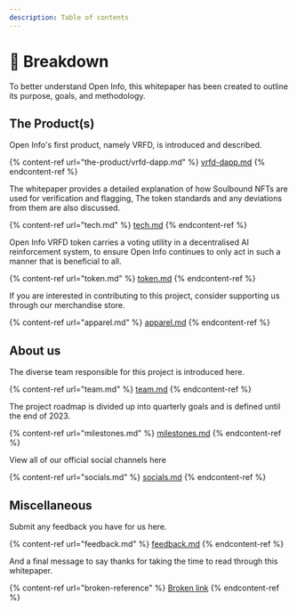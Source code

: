 ```yaml
---
description: Table of contents
---
```


# 📑 Breakdown

To better understand Open Info, this whitepaper has been created to outline its purpose, goals, and methodology. &#x20;

## The Product(s)

Open Info's first product, namely VRFD, is introduced and described.

{% content-ref url="the-product/vrfd-dapp.md" %}
[vrfd-dapp.md](the-product/vrfd-dapp.md)
{% endcontent-ref %}

The whitepaper provides a detailed explanation of how Soulbound NFTs are used for verification and flagging, The token standards and any deviations from them are also discussed.

{% content-ref url="tech.md" %}
[tech.md](tech.md)
{% endcontent-ref %}

Open Info VRFD token carries a voting utility in a decentralised AI reinforcement system, to ensure Open Info continues to only act in such a manner that is beneficial to all.

{% content-ref url="token.md" %}
[token.md](token.md)
{% endcontent-ref %}

If you are interested in contributing to this project, consider supporting us through our merchandise store.

{% content-ref url="apparel.md" %}
[apparel.md](apparel.md)
{% endcontent-ref %}

## About us

The diverse team responsible for this project is introduced here.

{% content-ref url="team.md" %}
[team.md](team.md)
{% endcontent-ref %}

The project roadmap is divided up into quarterly goals and is defined until the end of 2023.

{% content-ref url="milestones.md" %}
[milestones.md](milestones.md)
{% endcontent-ref %}

View all of our official social channels here

{% content-ref url="socials.md" %}
[socials.md](socials.md)
{% endcontent-ref %}

## Miscellaneous

Submit any feedback you have for us here.

{% content-ref url="feedback.md" %}
[feedback.md](feedback.md)
{% endcontent-ref %}

And a final message to say thanks for taking the time to read through this whitepaper.

{% content-ref url="broken-reference" %}
[Broken link](broken-reference)
{% endcontent-ref %}
